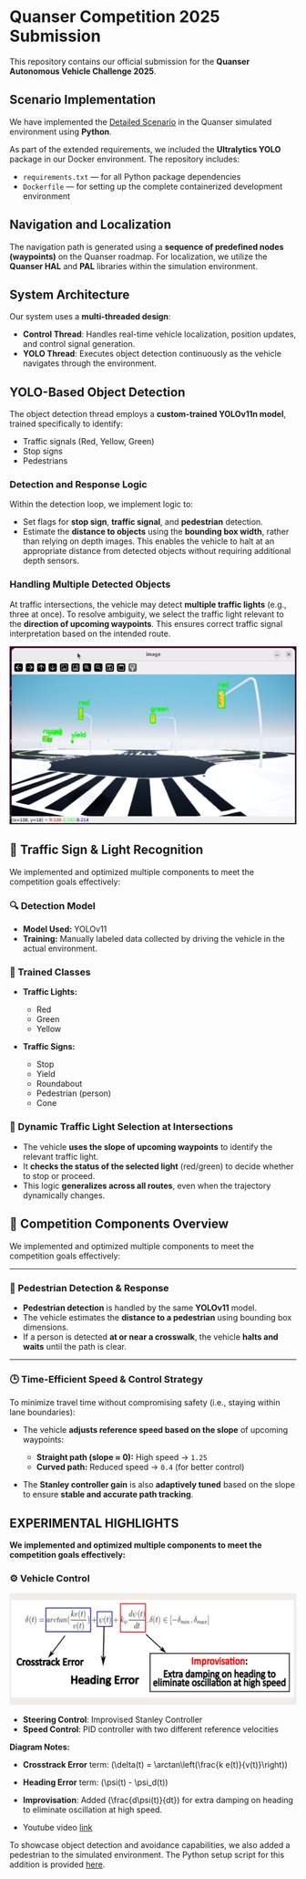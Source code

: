 <!-- This is our submission for quanser competition 2025

We have provided implementaion of the [deltaied scenario](https://github.com/quanser/ACC-Competition-2025/blob/main/Detailed_Scenario.md) in Quanser environment through python devlopment.As an addition requirement we have installed ultralytics package in our dokcer environment, we have provided requirement and docker file for same.

The path for navigation in the map is generated through a node sequence , we have utilized quanser hal and pal library for localization in the Quanser
 roadmap environment 

 WE have intialsed two threads to complete the task ,the control thread is used for updating cars postion and providing control inputs and a yolo thread is used for object detection as the vehicle navigates through the map.

 Yolo Based Object Detection:
 In this thread we have utilised a custom trained yolov11n model, trained on traffic signals, traffic signs and also a person for objectdetection and avoidance.

we have set flags for stop sign, traffic signals (red,green,yellow) and pedestrain detection in this loop.
We have utilised the width of bounding box to estimate the diatance of detected object from the vehicle instead of using depth image, to stop at appropriate distance from the detected object.

To deal with multiple object of same type for example when our vehicle stops at the traffic intersection it can detect three traffic lights.we will choose the traffic light based on the direction of the waypoints we have to follow, As shown in the image below.

![Qcar navigation map](media/sc2.png)


Control Loop:
we have utilised hal and pal libraries for localization(using QcarEKF and qcarGPS) , we have used staney controller based algorithm for to provide control input to track a reference speed(for speed controller) and stanley gain and heading error (for steering control),To track the way points better we dynamically change the reference tracking speed and the Stanley gain(steering control) according to orientaion of waypoints ahead with respect to the vehicle. -->
# Quanser Competition 2025 Submission

This repository contains our official submission for the **Quanser Autonomous Vehicle Challenge 2025**.

## Scenario Implementation

We have implemented the [Detailed Scenario](https://github.com/quanser/ACC-Competition-2025/blob/main/Detailed_Scenario.md) in the Quanser simulated environment using **Python**.

As part of the extended requirements, we included the **Ultralytics YOLO** package in our Docker environment. The repository includes:

- `requirements.txt` — for all Python package dependencies
- `Dockerfile` — for setting up the complete containerized development environment

## Navigation and Localization

The navigation path is generated using a **sequence of predefined nodes (waypoints)** on the Quanser roadmap. For localization, we utilize the **Quanser HAL** and **PAL** libraries within the simulation environment.

## System Architecture

Our system uses a **multi-threaded design**:

- **Control Thread**: Handles real-time vehicle localization, position updates, and control signal generation.
- **YOLO Thread**: Executes object detection continuously as the vehicle navigates through the environment.

## YOLO-Based Object Detection

The object detection thread employs a **custom-trained YOLOv11n model**, trained specifically to identify:

- Traffic signals (Red, Yellow, Green)
- Stop signs
- Pedestrians

### Detection and Response Logic

Within the detection loop, we implement logic to:

- Set flags for **stop sign**, **traffic signal**, and **pedestrian** detection.
- Estimate the **distance to objects** using the **bounding box width**, rather than relying on depth images. This enables the vehicle to halt at an appropriate distance from detected objects without requiring additional depth sensors.

### Handling Multiple Detected Objects

At traffic intersections, the vehicle may detect **multiple traffic lights** (e.g., three at once). To resolve ambiguity, we select the traffic light relevant to the **direction of upcoming waypoints**. This ensures correct traffic signal interpretation based on the intended route.

![QCar Navigation Map](media/sc2.png)

## 🚦 Traffic Sign & Light Recognition

We implemented and optimized multiple components to meet the competition goals effectively:

### 🔍 Detection Model

- **Model Used:** YOLOv11  
- **Training:** Manually labeled data collected by driving the vehicle in the actual environment.

### 🧠 Trained Classes

- **Traffic Lights:**  
  - Red  
  - Green  
  - Yellow

- **Traffic Signs:**  
  - Stop  
  - Yield  
  - Roundabout  
  - Pedestrian (person)  
  - Cone

### 🔄 Dynamic Traffic Light Selection at Intersections

- The vehicle **uses the slope of upcoming waypoints** to identify the relevant traffic light.
- It **checks the status of the selected light** (red/green) to decide whether to stop or proceed.
- This logic **generalizes across all routes**, even when the trajectory dynamically changes.

## 🚗 Competition Components Overview

We implemented and optimized multiple components to meet the competition goals effectively:

---

### 🧍 Pedestrian Detection & Response

- **Pedestrian detection** is handled by the same **YOLOv11** model.
- The vehicle estimates the **distance to a pedestrian** using bounding box dimensions.
- If a person is detected **at or near a crosswalk**, the vehicle **halts and waits** until the path is clear.

---

### 🕒 Time-Efficient Speed & Control Strategy

To minimize travel time without compromising safety (i.e., staying within lane boundaries):

- The vehicle **adjusts reference speed based on the slope** of upcoming waypoints:
  - **Straight path (slope ≈ 0):** High speed → `1.25`
  - **Curved path:** Reduced speed → `0.4` (for better control)

- The **Stanley controller gain** is also **adaptively tuned** based on the slope to ensure **stable and accurate path tracking**.

## EXPERIMENTAL HIGHLIGHTS

**We implemented and optimized multiple components to meet the competition goals effectively:**

### ⚙️ Vehicle Control

![Stanley Controller Diagram](media/sc3.png)

- **Steering Control**: Improvised Stanley Controller  
- **Speed Control**: PID controller with two different reference velocities

**Diagram Notes:**
- **Crosstrack Error** term: \(\delta(t) = \arctan\left(\frac{k e(t)}{v(t)}\right)\)
- **Heading Error** term: \(\psi(t) - \psi_d(t)\)
- **Improvisation**: Added \(\frac{d\psi(t)}{dt}\) for extra damping on heading to eliminate oscillation at high speed.

- Youtube video [link](https//tinyurl.com/DEFTQuanser2025)



To showcase object detection and avoidance capabilities, we also added a pedestrian to the simulated environment. The Python setup script for this addition is provided [here](python_dev/pedestrian_move_cone_updated.py).

